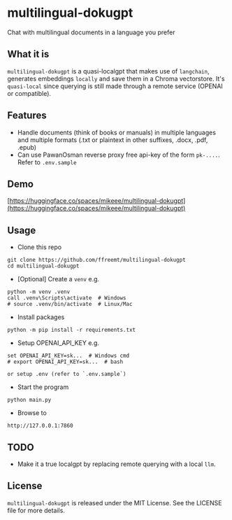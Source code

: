 # multilingual-dokugpt
Chat with multilingual documents in a language you prefer

## What it is
`multilingual-dokugpt` is a quasi-localgpt that makes use of `langchain`, generates  embeddings `locally` and save them in a Chroma vectorstore. It's `quasi-local` since querying is still made through a remote service (OPENAI or compatible).

## Features
* Handle documents (think of books or manuals) in multiple languages and multiple formats (.txt or plaintext in other suffixes, .docx, .pdf, .epub)
* Can use PawanOsman reverse proxy free api-key of the form `pk-....`. Refer to `.env.sample`

## Demo
[https://huggingface.co/spaces/mikeee/multilingual-dokugpt](https://huggingface.co/spaces/mikeee/multilingual-dokugpt)

## Usage
* Clone this repo
```
git clone https://github.com/ffreemt/multilingual-dokugpt
cd multilingual-dokugpt
```
* [Optional] Create a `venv`
e.g.
```
python -m venv .venv
call .venv\Scripts\activate  # Windows
# source .venv/bin/activate  # Linux/Mac
```

* Install packages
```
python -m pip install -r requirements.txt
```

* Setup OPENAI_API_KEY
e.g.
```
set OPENAI_API_KEY=sk...  # Windows cmd
# export OPENAI_API_KEY=sk...  # bash

or setup .env (refer to `.env.sample`)
```

* Start the program
```
python main.py
```
* Browse to
```
http://127.0.0.1:7860
```

## TODO
* Make it a true localgpt by replacing remote querying with a local `llm`.

## License
`multilingual-dokugpt` is released under the MIT License. See the LICENSE file for more details.
